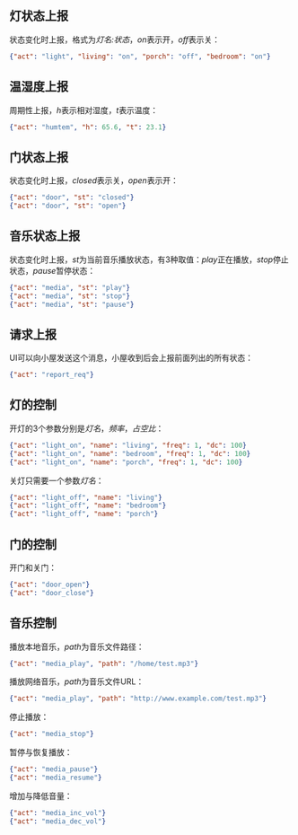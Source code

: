 灯状态上报
--------

状态变化时上报，格式为*灯名:状态*，*on*表示开，*off*表示关：
```json
{"act": "light", "living": "on", "porch": "off", "bedroom": "on"}
```

温湿度上报
--------

周期性上报，*h*表示相对湿度，*t*表示温度：
```json
{"act": "humtem", "h": 65.6, "t": 23.1}
```

门状态上报
--------

状态变化时上报，*closed*表示关，*open*表示开：
```json
{"act": "door", "st": "closed"}
{"act": "door", "st": "open"}
```

音乐状态上报
--------

状态变化时上报，*st*为当前音乐播放状态，有3种取值：*play*正在播放，*stop*停止状态，*pause*暂停状态：
```json
{"act": "media", "st": "play"}
{"act": "media", "st": "stop"}
{"act": "media", "st": "pause"}
```

请求上报
--------

UI可以向小屋发送这个消息，小屋收到后会上报前面列出的所有状态：
```json
{"act": "report_req"}
```

灯的控制
--------

开灯的3个参数分别是*灯名*，*频率*，*占空比*：
```json
{"act": "light_on", "name": "living", "freq": 1, "dc": 100}
{"act": "light_on", "name": "bedroom", "freq": 1, "dc": 100}
{"act": "light_on", "name": "porch", "freq": 1, "dc": 100}
```

关灯只需要一个参数*灯名*：
```json
{"act": "light_off", "name": "living"}
{"act": "light_off", "name": "bedroom"}
{"act": "light_off", "name": "porch"}
```

门的控制
------

开门和关门：
```json
{"act": "door_open"}
{"act": "door_close"}
```

音乐控制
--------

播放本地音乐，*path*为音乐文件路径：
```json
{"act": "media_play", "path": "/home/test.mp3"}
```

播放网络音乐，*path*为音乐文件URL：
```json
{"act": "media_play", "path": "http://www.example.com/test.mp3"}
```

停止播放：
```json
{"act": "media_stop"}
```

暂停与恢复播放：
```json
{"act": "media_pause"}
{"act": "media_resume"}
```

增加与降低音量：
```json
{"act": "media_inc_vol"}
{"act": "media_dec_vol"}
```
